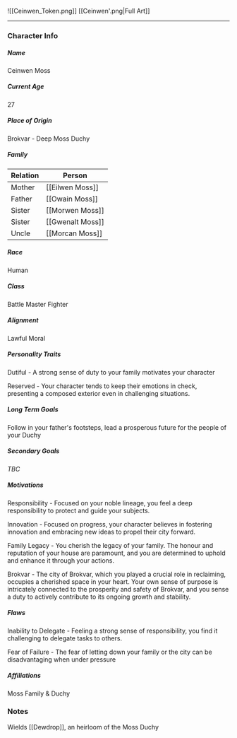 ![[Ceinwen_Token.png]]
[[Ceinwen'.png|Full Art]]

---
### Character Info
##### Name 
Ceinwen Moss
##### Current Age
27
##### Place of Origin
Brokvar - Deep Moss Duchy
##### Family
| Relation | Person |
| ---- | ---- |
| Mother | [[Eilwen Moss]] |
| Father | [[Owain Moss]] |
| Sister | [[Morwen Moss]] |
| Sister | [[Gwenalt Moss]] |
| Uncle | [[Morcan Moss]] |
##### Race
Human
##### Class
Battle Master Fighter
##### Alignment
Lawful Moral
##### Personality Traits
Dutiful - A strong sense of duty to your family motivates your character

Reserved - Your character tends to keep their emotions in check, presenting a composed exterior even in challenging situations.
##### Long Term Goals
Follow in your father's footsteps, lead a prosperous future for the people of your Duchy
##### Secondary Goals
*TBC*
##### Motivations
Responsibility - Focused on your noble lineage, you feel a deep responsibility to protect and guide your subjects.

Innovation - Focused on progress, your character believes in fostering innovation and embracing new ideas to propel their city forward.

Family Legacy - You cherish the legacy of your family. The honour and reputation of your house are paramount, and you are determined to uphold and enhance it through your actions.

Brokvar - The city of Brokvar, which you played a crucial role in reclaiming, occupies a cherished space in your heart. Your own sense of purpose is intricately connected to the prosperity and safety of Brokvar, and you sense a duty to actively contribute to its ongoing growth and stability.
##### Flaws
Inability to Delegate - Feeling a strong sense of responsibility, you find it challenging to delegate tasks to others.

Fear of Failure - The fear of letting down your family or the city can be disadvantaging when under pressure
##### Affiliations
Moss Family & Duchy
### Notes
Wields [[Dewdrop]], an heirloom of the Moss Duchy
